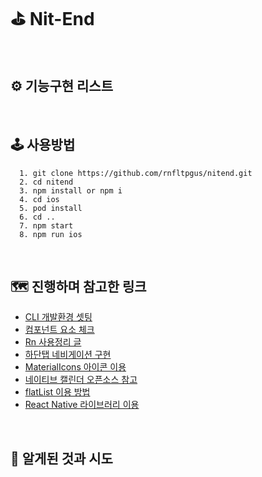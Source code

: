 # ⛳️ Nit-End

<br/>

## ⚙️ 기능구현 리스트

<br/>

## 🕹 사용방법

```
  1. git clone https://github.com/rnfltpgus/nitend.git
  2. cd nitend
  3. npm install or npm i
  4. cd ios
  5. pod install
  6. cd ..
  7. npm start
  8. npm run ios
```

<br/>

## 🗺 진행하며 참고한 링크

- [CLI 개발환경 셋팅](https://reactnative.dev/docs/environment-setup)
- [컴포넌트 요소 체크](https://reactnative.dev/docs/components-and-apis)
- [Rn 사용정리 글](https://wit.nts-corp.com/2020/03/23/6014)
- [하단탭 네비게이션 구현](https://reactnavigation.org/docs/bottom-tab-navigator/)
- [MaterialIcons 아이콘 이용](https://oblador.github.io/react-native-vector-icons/)
- [네이티브 캘린더 오픈소스 참고](https://github.com/wix/react-native-calendars)
- [flatList 이용 방법](https://reactnative.dev/docs/flatlist)
- [React Native 라이브러리 이용](https://reactnative.dev/blog/2022/06/16/resources-migrating-your-react-native-library-to-the-new-architecture#migration-status-of-popular-libraries)

<br/>

## 🚀 알게된 것과 시도
